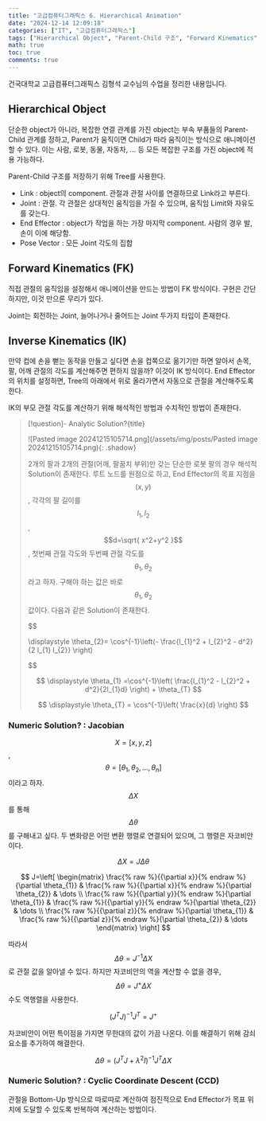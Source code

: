 ```yaml
---
title: "고급컴퓨터그래픽스 6. Hierarchical Animation"
date: "2024-12-14 12:09:18"
categories: ["IT", "고급컴퓨터그래픽스"]
tags: ["Hierarchical Object", "Parent-Child 구조", "Forward Kinematics", "Inverse Kinematics", "Joint", "End Effector", "Jacobian", "Cyclic Coordinate Descent"]
math: true
toc: true
comments: true
---
```


건국대학교 고급컴퓨터그래픽스 김형석 교수님의 수업을 정리한 내용입니다.

## Hierarchical Object

단순한 object가 아니라, 복잡한 연결 관계를 가진 object는 부속 부품들의 Parent-Child 관계를 정하고, Parent가 움직이면 Child가 따라 움직이는 방식으로 애니메이션 할 수 있다. 이는 사람, 로봇, 동물, 자동차, ... 등 모든 복잡한 구조를 가진 object에 적용 가능하다.

Parent-Child 구조를 저장하기 위해 Tree를 사용한다. 
- Link : object의 component. 관절과 관절 사이를 연결하므로 Link라고 부른다.
- Joint : 관절. 각 관절은 상대적인 움직임을 가질 수 있으며, 움직임 Limit와 자유도를 갖는다.
- End Effector : object가 작업을 하는 가장 마지막 component.  사람의 경우 발, 손이 이에 해당함.
- Pose Vector : 모든 Joint 각도의 집합

## Forward Kinematics (FK)

직접 관절의 움직임을 설정해서 애니메이션을 만드는 방법이 FK 방식이다. 구현은 간단하지만, 이것 만으론 무리가 있다.

Joint는 회전하는 Joint, 늘어나거나 줄어드는 Joint 두가지 타입이 존재한다.

## Inverse Kinematics (IK)

만약 컵에 손을 뻗는 동작을 만들고 싶다면 손을 컵쪽으로 옮기기만 하면 알아서 손목, 팔, 어깨 관절의 각도를 계산해주면 편하지 않을까? 이것이 IK 방식이다. End Effector의 위치를 설정하면, Tree의 아래에서 위로 올라가면서 자동으로 관절을 계산해주도록 한다.

IK의 부모 관절 각도를 계산하기 위해 해석적인 방법과 수치적인 방법이 존재한다.

> [!question]- Analytic Solution?{title}
> 
> ![Pasted image 20241215105714.png](/assets/img/posts/Pasted image 20241215105714.png){: .shadow}
> 
> 2개의 팔과 2개의 관절(어깨, 팔꿈치 부위)만 갖는 단순한 로봇 팔의 경우 해석적 Solution이 존재한다. 루트 노드를 원점으로 하고, End Effector의 목표 지점을 $$(x,y)$$, 각각의 팔 길이를 $$l_{1}, l_{2}$$, $$d=\sqrt{ x^2+y^2 }$$, 첫번째 관절 각도와 두번째 관절 각도를 $$\theta_{1}, \theta_{2}$$라고 하자. 구해야 하는 값은 바로 $$\theta_{1}, \theta_{2}$$ 값이다. 다음과 같은 Solution이 존재한다.
> 
> 
> 
> $$
> 
> \displaystyle \theta_{2}= \cos^{-1}\left(- \frac{l_{1}^2 + l_{2}^2 - d^2}{2 l_{1} l_{2}} \right)
> 
> $$
> 
> 
> 
> $$
> \displaystyle \theta_{1} =\cos^{-1}\left( \frac{l_{1}^2 - l_{2}^2 + d^2}{2l_{1}d} \right) + \theta_{T}
> $$
> 
> 
> $$
> \displaystyle \theta_{T} = \cos^{-1}\left( \frac{x}{d} \right)
> $$
> 

### Numeric Solution? : Jacobian

$$X=[x,y,z]$$, $$\theta=[\theta_{1},\theta_{2},\dots,\theta_{n}]$$이라고 하자. $$\Delta X$$를 통해 $$\Delta \theta$$를 구해내고 싶다. 두 변화량은 어떤 변환 행렬로 연결되어 있으며, 그 행렬은 자코비안이다.

$$
\Delta X=J\Delta \theta
$$


$$
J=\left[ \begin{matrix} \frac{% raw %}{{\partial x}}{% endraw %}{\partial \theta_{1}} & \frac{% raw %}{{\partial x}}{% endraw %}{\partial \theta_{2}} & \dots \\ \frac{% raw %}{{\partial y}}{% endraw %}{\partial \theta_{1}} & \frac{% raw %}{{\partial y}}{% endraw %}{\partial \theta_{2}} & \dots \\ \frac{% raw %}{{\partial z}}{% endraw %}{\partial \theta_{1}} & \frac{% raw %}{{\partial z}}{% endraw %}{\partial \theta_{2}} & \dots \end{matrix} \right]
$$


따라서  $$\Delta \theta=J^{-1} \Delta X$$로 관절 값을 알아낼 수 있다. 하지만 자코비안의 역을 계산할 수 없을 경우, $$\Delta \theta = J^+ \Delta X$$ 수도 역행렬을 사용한다. 

$$
(J^T J)^{-1} J^T = J^+
$$


자코비안이 어떤 특이점을 가지면 무한대의 값이 가끔 나온다. 이를 해결하기 위해 감쇠 요소를 추가하여 해결한다. 

$$
\Delta \theta = (J^TJ + \lambda^2 I)^{-1}J^T \Delta X
$$


### Numeric Solution? : Cyclic Coordinate Descent (CCD)

관절을 Bottom-Up 방식으로 따로따로 계산하여 점진적으로 End Effector가 목표 위치에 도달할 수 있도록 반복하여 계산하는 방법이다.